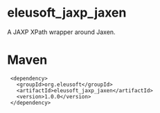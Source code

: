 eleusoft_jaxp_jaxen
===================

A JAXP XPath wrapper around Jaxen.


Maven
=====

     <dependency>
       <groupId>org.eleusoft</groupId>
       <artifactId>eleusoft_jaxp_jaxen</artifactId>
       <version>1.0.0</version>
     </dependency>
	
